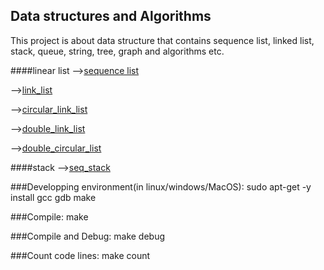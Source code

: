 Data structures and Algorithms
------------------------------

This project is about data structure that contains sequence list, linked list, stack, queue, string, tree, graph and algorithms etc.

####linear list
-->[sequence list](https://github.com/qomolangmaice/data.structures.algorithms/tree/master/linear_list/seq_list)

-->[link_list](https://github.com/qomolangmaice/data.structures.algorithms/tree/master/linear_list/link_list)

-->[circular_link_list](https://github.com/qomolangmaice/data.structures.algorithms/tree/master/linear_list/circular_link_list)

-->[double_link_list](https://github.com/qomolangmaice/data.structures.algorithms/tree/master/linear_list/double_link_list)

-->[double_circular_list](https://github.com/qomolangmaice/data.structures.algorithms/tree/master/linear_list/double_circular_list)

####stack
-->[seq_stack](https://github.com/qomolangmaice/data.structures.algorithms/tree/master/stack/seq_stack)

###Developping environment(in linux/windows/MacOS): 
	sudo apt-get -y install gcc gdb make 

###Compile:
	make

###Compile and Debug:
	make debug

###Count code lines:
	make count



